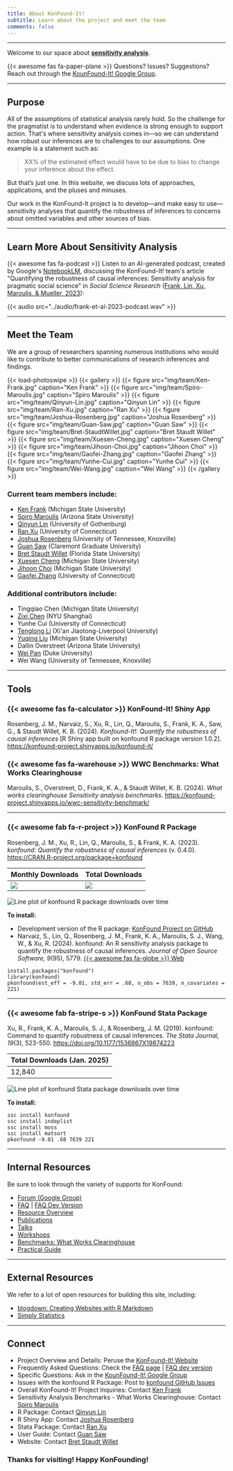 ```yaml
---
title: About KonFound-It!
subtitle: Learn about the project and meet the team
comments: false
---
```




---

Welcome to our space about **[sensitivity analysis](https://en.wikipedia.org/wiki/Sensitivity_analysis)**. 

{{< awesome fas fa-paper-plane >}} Questions? Issues? Suggestions? Reach out through the [KounFound-It! Google Group](https://groups.google.com/g/konfound-it).

---


## Purpose

All of the assumptions of statistical analysis rarely hold. So the challenge for the pragmatist is to understand when evidence is strong enough to support action. That's where sensitivity analysis comes in&#8212;so we can understand how robust our inferences are to challenges to our assumptions. One example is a statement such as: 

> XX% of the estimated effect would have to be due to bias to change your inference about the effect.

But that’s just one. In this website, we discuss lots of approaches, applications, and the pluses and minuses.

Our work in the KonFound-It project is to develop&#8212;and make easy to use&#8212;sensitivity analyses that quantify the robustness of inferences to concerns about omitted variables and other sources of bias.

---

## Learn More About Sensitivity Analysis

{{< awesome fas fa-podcast >}} Listen to an AI-generated podcast, created by Google's [NotebookLM](https://notebooklm.google.com/), discussing the KonFound-It! team's article "Quantifying the robustness of causal inferences: Sensitivity analysis for pragmatic social science" in *Social Science Research* ([Frank, Lin, Xu, Maroulis, & Mueller, 2023](https://doi.org/10.1016/j.ssresearch.2022.102815)): 

{{< audio src="../audio/frank-et-al-2023-podcast.wav" >}}

---


## Meet the Team

We are a group of researchers spanning numerous institutions who would like to contribute to better communications of research inferences and findings.

<!---See https://github.com/liwenyip/hugo-easy-gallery-->
{{< load-photoswipe >}}
{{< gallery >}} 
  {{< figure src="img/team/Ken-Frank.jpg" caption="Ken Frank" >}}
  {{< figure src="img/team/Spiro-Maroulis.jpg" caption="Spiro Maroulis" >}}
  {{< figure src="img/team/Qinyun-Lin.jpg" caption="Qinyun Lin" >}}
  {{< figure src="img/team/Ran-Xu.jpg" caption="Ran Xu" >}}
  {{< figure src="img/team/Joshua-Rosenberg.jpg" caption="Joshua Rosenberg" >}}
  {{< figure src="img/team/Guan-Saw.jpg" caption="Guan Saw" >}}
  {{< figure src="img/team/Bret-StaudtWillet.jpg" caption="Bret Staudt Willet" >}}
  {{< figure src="img/team/Xuesen-Cheng.jpg" caption="Xuesen Cheng" >}}
  {{< figure src="img/team/Jihoon-Choi.jpg" caption="Jihoon Choi" >}}
  {{< figure src="img/team/Gaofei-Zhang.jpg" caption="Gaofei Zhang" >}}
  {{< figure src="img/team/Yunhe-Cui.jpg" caption="Yunhe Cui" >}}
  {{< figure src="img/team/Wei-Wang.jpg" caption="Wei Wang" >}}
{{< /gallery >}}


### Current team members include:

- [Ken Frank](https://msu.edu/~kenfrank/) (Michigan State University)
- [Spiro Maroulis](http://www.public.asu.edu/~smarouli/Spiro_Maroulis/Home.html) (Arizona State University)
- [Qinyun Lin](https://www.linkedin.com/in/qinyun-lin-b72763112/) (University of Gothenburg)
- [Ran Xu](https://sites.google.com/site/ranxupersonalweb/) (University of Connecticut)
- [Joshua Rosenberg](https://joshuamrosenberg.com/) (University of Tennessee, Knoxville)
- [Guan Saw](https://www.cgu.edu/people/guan-saw/) (Claremont Graduate University)
- [Bret Staudt Willet](https://bretsw.com) (Florida State University)
- [Xuesen Cheng](https://www.linkedin.com/in/xuesen-cheng-452272190/) (Michigan State University)
- [Jihoon Choi](https://www.linkedin.com/in/jihoon-choi-60a918223/) (Michigan State University)
- [Gaofei Zhang](https://www.linkedin.com/in/gaofei-zhang-450013107/) (University of Connecticut)


### Additional contributors include:

- Tingqiao Chen (Michigan State University)
- [Zixi Chen](https://caser.shanghai.nyu.edu/people/zixi-chen/) (NYU Shanghai)
- Yunhe Cui (University of Connecticut)
- [Tenglong Li](https://www.xjtlu.edu.cn/en/staff-details/staff/tenglong-li) (Xi'an Jiaotong-Liverpool University)
- [Yuqing Liu](https://www.linkedin.com/in/yuqing-liu-b6372889/) (Michigan State University)
- Dallin Overstreet (Arizona State University)
- [Wei Pan](https://sites.duke.edu/panwei/) (Duke University)
- Wei Wang (University of Tennessee, Knoxville)

---


## Tools

### {{< awesome fas fa-calculator >}} KonFound-It! Shiny App

Rosenberg, J. M., Narvaiz, S., Xu, R., Lin, Q., Maroulis, S., Frank, K. A., Saw, G., & Staudt Willet, K. B. (2024). *Konfound-It!: Quantify the robustness of causal inferences* [R Shiny app built on konfound R package version 1.0.2]. https://konfound-project.shinyapps.io/konfound-it/




### {{< awesome fas fa-warehouse >}} WWC Benchmarks: What Works Clearinghouse

Maroulis, S., Overstreet, D., Frank, K. A., & Staudt Willet, K. B. (2024). *What works clearinghouse Sensitivity analysis benchmarks*. https://konfound-project.shinyapps.io/wwc-sensitivity-benchmark/



---

### {{< awesome fab fa-r-project >}} KonFound R Package

Rosenberg, J. M., Xu, R., Lin, Q., Maroulis, S., & Frank, K. A. (2023). *konfound: Quantify the robustness of causal inferences* (v. 0.4.0). https://CRAN.R-project.org/package=konfound 



| Monthly Downloads | Total Downloads |
| :---------------- | :-------------- |
| ![](https://cranlogs.r-pkg.org/badges/konfound?color=9bbb59) | ![](https://cranlogs.r-pkg.org/badges/grand-total/konfound?color=9bbb59) |

![Line plot of konfound R package downloads over time](/img/konfound-downloads-r.png)


**To install:**

- Development version of the R package: [KonFound Project on GitHub](https://github.com/konfound-project/konfound)
- Narvaiz, S., Lin, Q., Rosenberg, J. M., Frank, K. A., Maroulis, S. J., Wang, W., & Xu, R. (2024). konfound: An R sensitivity analysis package to quantify the robustness of causal inferences. *Journal of Open Source Software, 9*(95), 5779. [{{< awesome fas fa-globe >}} Web](https://doi.org/10.21105/joss.05779)

```
install.packages("konfound")
library(konfound)
pkonfound(est_eff = -9.01, std_err = .68, n_obs = 7639, n_covariates = 221)
```


---

### {{< awesome fab fa-stripe-s >}} KonFound Stata Package

Xu, R., Frank, K. A., Maroulis, S. J., & Rosenberg, J. M. (2019). konfound: Command to quantify robustness of causal inferences. *The Stata Journal, 19*(3), 523-550. https://doi.org/10.1177/1536867X19874223


| Total Downloads (Jan. 2025) |
| :-------------------------- |
| 12,840 |

![Line plot of konfound Stata package downloads over time](/img/konfound-downloads-stata.png)


**To install:**

```
ssc install konfound
ssc install indeplist
ssc install moss
ssc install matsort
pkonfound -9.01 .68 7639 221
```


---


## Internal Resources

Be sure to look through the variety of supports for KonFound:

- [Forum (Google Group)](https://groups.google.com/g/konfound-it)
- [FAQ](/page/faq) | [FAQ Dev Version](https://www.dropbox.com/s/9eymdekym5g50o7/frequently%20asked%20questions%20for%20application%20of%20konfound-it.docx?dl=0)
- [Resource Overview](/page/resources)
- [Publications](/page/publications)
- [Talks](/page/talks)
- [Workshops](/page/workshops)
- [Benchmarks: What Works Clearinghouse](https://konfound-project.shinyapps.io/wwc-sensitivity-benchmark/)
- [Practical Guide](/page/guide)

---


## External Resources

We refer to a lot of open resources for building this site, including:

- [blogdown: Creating Websites with R Markdown](https://bookdown.org/yihui/blogdown/)
- [Simply Statistics](https://simplystatistics.org/)

---

## Connect

- Project Overview and Details: Peruse the [KonFound-It! Website](https://konfound-it.org/)
- Frequently Asked Questions: Check the [FAQ page](/page/faq) | [FAQ dev version](https://www.dropbox.com/s/9eymdekym5g50o7/frequently%20asked%20questions%20for%20application%20of%20konfound-it.docx?dl=0)
- Specific Questions: Ask in the [KounFound-It! Google Group](https://groups.google.com/g/konfound-it)
- Issues with the konfound R Package: Post to [konfound GitHub Issues]((https://github.com/konfound-project/konfound/issues))
- Overall KonFound-It! Project Inquiries: Contact [Ken Frank](https://msu.edu/~kenfrank/)
- Sensitivity Analysis Benchmarks - What Works Clearinghouse: Contact [Spiro Maroulis](http://www.public.asu.edu/~smarouli/Spiro_Maroulis/Home.html)
- R Package: Contact [Qinyun Lin](https://www.linkedin.com/in/qinyun-lin-b72763112/)
- R Shiny App: Contact [Joshua Rosenberg](https://joshuamrosenberg.com/)
- Stata Package: Contact [Ran Xu](https://sites.google.com/site/ranxupersonalweb/)
- User Guide: Contact [Guan Saw](https://www.cgu.edu/people/guan-saw/)
- Website: Contact [Bret Staudt Willet](https://bretsw.com)

### Thanks for visiting! Happy KonFounding!
